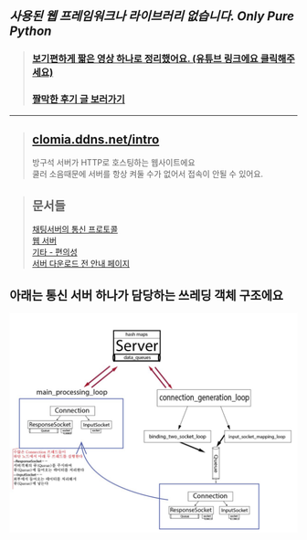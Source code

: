 ## _사용된 웹 프레임워크나 라이브러리 없습니다. Only Pure Python_  
> ### [보기편하게 짧은 영상 하나로 정리했어요. (유튜브 링크에요 클릭해주세요)](https://youtu.be/Vqp2ksNoa38)    
> ### [**짤막한 후기 글 보러가기**](https://nomadcoders.co/community/thread/495)  
---
> ## [clomia.ddns.net/intro](http://clomia.ddns.net/intro)  
> 방구석 서버가 HTTP로 호스팅하는 웹사이트에요  
> 쿨러 소음때문에 서버를 항상 켜둘 수가 없어서 접속이 안될 수 있어요.  

> ## 문서들  
> [채팅서버의 통신 프로토콜](https://www.notion.so/cbf8c7e77a484323a3d386242178c7cf)  
> [웹 서버](https://www.notion.so/HTTP-465a3dbd109c44449d518c8ac952fb35)  
> [기타 - 편의성](https://www.notion.so/26bb7173e0dd4ddb845b4739f6887575)  
> [서버 다운로드 전 안내 페이지](https://www.notion.so/43665ddb63a9437db1f1a56aa94236e0)  
## 아래는 통신 서버 하나가 담당하는 쓰레딩 객체 구조에요  
![](/img/쓰레딩객체.jpg)  
